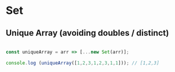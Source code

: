 # Set

## Unique Array (avoiding doubles / distinct)

```typescript

const uniqueArray = arr => [...new Set(arr)];

console.log (uniqueArray([1,2,3,1,2,3,1,1])); // [1,2,3]

```
